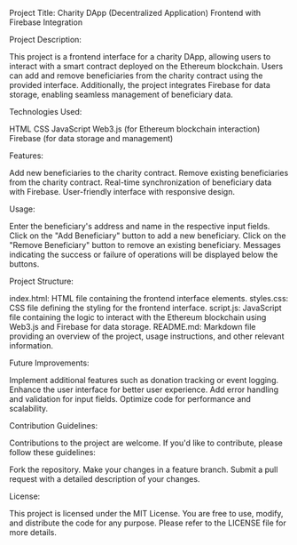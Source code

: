 Project Title:
Charity DApp (Decentralized Application) Frontend with Firebase Integration

Project Description:

This project is a frontend interface for a charity DApp, allowing users to interact with a smart contract deployed on the Ethereum blockchain. Users can add and remove beneficiaries from the charity contract using the provided interface. Additionally, the project integrates Firebase for data storage, enabling seamless management of beneficiary data.

Technologies Used:

HTML
CSS
JavaScript
Web3.js (for Ethereum blockchain interaction)
Firebase (for data storage and management)

Features:

Add new beneficiaries to the charity contract.
Remove existing beneficiaries from the charity contract.
Real-time synchronization of beneficiary data with Firebase.
User-friendly interface with responsive design.

Usage:

Enter the beneficiary's address and name in the respective input fields.
Click on the "Add Beneficiary" button to add a new beneficiary.
Click on the "Remove Beneficiary" button to remove an existing beneficiary.
Messages indicating the success or failure of operations will be displayed below the buttons.

Project Structure:

index.html: HTML file containing the frontend interface elements.
styles.css: CSS file defining the styling for the frontend interface.
script.js: JavaScript file containing the logic to interact with the Ethereum blockchain using Web3.js and Firebase for data storage.
README.md: Markdown file providing an overview of the project, usage instructions, and other relevant information.

Future Improvements:

Implement additional features such as donation tracking or event logging.
Enhance the user interface for better user experience.
Add error handling and validation for input fields.
Optimize code for performance and scalability.

Contribution Guidelines:

Contributions to the project are welcome. If you'd like to contribute, please follow these guidelines:

Fork the repository.
Make your changes in a feature branch.
Submit a pull request with a detailed description of your changes.

License:

This project is licensed under the MIT License. You are free to use, modify, and distribute the code for any purpose. Please refer to the LICENSE file for more details.
